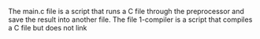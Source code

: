  The main.c file is a script that runs a C file through the preprocessor and save the result into another file.
The file 1-compiler is a script that compiles a C file but does not link
